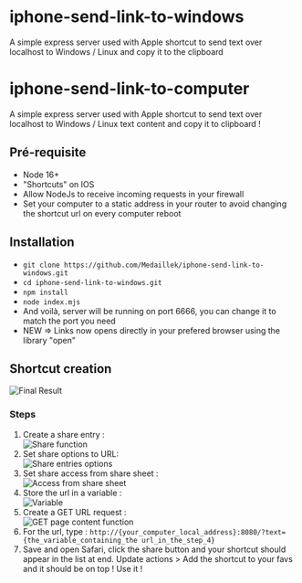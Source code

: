 # iphone-send-link-to-windows
A simple express server used with Apple shortcut to send text over localhost to Windows / Linux and copy it to the clipboard

# iphone-send-link-to-computer
A simple express server used with Apple shortcut to send text over localhost to Windows / Linux text content and copy it to clipboard !


## Pré-requisite
- Node 16+
- "Shortcuts" on IOS
- Allow NodeJs to receive incoming requests in your firewall
- Set your computer to a static address in your router to avoid changing the shortcut url on every computer reboot

## Installation
- `git clone https://github.com/Medaillek/iphone-send-link-to-windows.git`
- `cd iphone-send-link-to-windows.git`
- `npm install`
- `node index.mjs`
- And voilà, server will be running on port 6666, you can change it to match the port you need
- NEW => Links now opens directly in your prefered browser using the library "open"

## Shortcut creation
![Final Result](https://github.com/Medaillek/iphone-send-link-to-windows/blob/main/doc/final_result.jpg)

### Steps
1. Create a share entry : \
   ![Share function](https://github.com/Medaillek/iphone-send-link-to-windows/blob/main/doc/share_entry.jpg)
3. Set share options to URL: \
   ![Share entries options](https://github.com/Medaillek/iphone-send-link-to-windows/blob/main/doc/select_share_origins.jpg)
5. Set share access from share sheet : \
   ![Access from share sheet](https://github.com/Medaillek/iphone-send-link-to-windows/blob/main/doc/select_from_where_to_share.jpg)
7. Store the url in a variable : \
   ![Variable](https://github.com/Medaillek/iphone-send-link-to-windows/blob/main/doc/add_a%20variable.jpg)
9. Create a GET URL request : \
    ![GET page content function](https://github.com/Medaillek/iphone-send-link-to-windows/blob/main/doc/get_url_content.jpg)
11. For the url, type : `http://{your_computer_local_address}:8080/?text={the_variable_containing_the url_in_the_step_4}`
12. Save and open Safari, click the share button and your shortcut should appear in the list at end. Update actions > Add the shortcut to your favs and it should be on top ! Use it !
